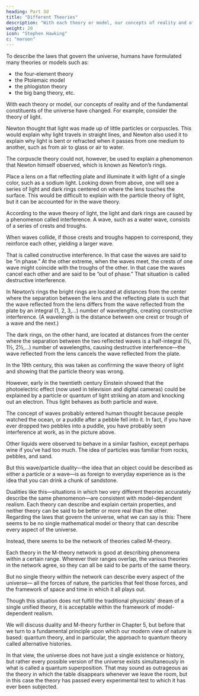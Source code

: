 ```yaml
---
heading: Part 3d
title: "Different Theories"
description: "With each theory or model, our concepts of reality and of the fundamental constituents of the universe have changed. For example, consider the theory of light"
weight: 20
icon: "Stephen Hawking"
c: "maroon"
---
```



To describe the laws that govern the universe, humans have formulated many theories or models such as:
- the four-element theory
- the Ptolemaic model
- the phlogiston theory
- the big bang theory, etc. 

With each theory or model, our concepts of reality and of the fundamental constituents of the universe have changed. For example, consider the theory of light. 

Newton thought that light was made up of little particles or corpuscles. This would explain why light travels in straight lines, and Newton also used it to explain why light is bent or refracted when it passes from one medium to another, such as from air to glass or air to water.

The corpuscle theory could not, however, be used to explain a phenomenon that Newton himself observed, which is known as Newton’s rings. 

Place a lens on a flat reflecting plate and illuminate it with light of a single color, such as a sodium light. Looking down from above, one will see a
series of light and dark rings centered on where the lens touches the surface. This would be
difficult to explain with the particle theory of light, but it can be accounted for in the wave theory.

According to the wave theory of light, the light and dark rings are caused by a phenomenon called
interference. A wave, such as a water wave, consists of a series of crests and troughs. 

When waves collide, if those crests and troughs happen to correspond, they reinforce each other, yielding a
larger wave. 

That is called constructive interference. In that case the waves are said to be “in phase.” At the other extreme, when the waves meet, the crests of one wave might coincide with the troughs of the other. In that case the waves cancel each other and are said to be “out of phase.”
That situation is called destructive interference.


In Newton’s rings the bright rings are located at distances from the center where the separation between the lens and the reflecting plate is such that the wave reflected from the lens differs from the wave reflected from the plate by an integral (1, 2, 3,…) number of wavelengths, creating constructive interference. (A wavelength is the distance between one crest or trough of a wave and the next.) 

The dark rings, on the other hand, are located at distances from the center where the separation between the two reflected waves is a half-integral (½, 1½, 2½,…) number of wavelengths, causing destructive interference—the wave reflected from the lens cancels the wave reflected from the plate.

In the 19th century, this was taken as confirming the wave theory of light and showing that
the particle theory was wrong.

However, early in the twentieth century Einstein showed that the
photoelectric effect (now used in television and digital cameras) could be explained by a particle
or quantum of light striking an atom and knocking out an electron. Thus light behaves as both
particle and wave.

The concept of waves probably entered human thought because people watched the ocean, or a puddle after a pebble fell into it. In fact, if you have ever dropped two pebbles into a puddle, you have probably seen interference at work, as in the picture above. 

Other liquids were observed to behave in a similar fashion, except perhaps wine if you’ve had too much. The idea of particles was familiar from rocks, pebbles, and sand. 

But this wave/particle duality—the idea that an object could be described as either a particle or a wave—is as foreign to everyday experience as is the idea that you can drink a chunk of sandstone.


Dualities like this—situations in which two very different theories accurately describe the same phenomenon—are consistent with model-dependent realism. Each theory can describe and explain certain properties, and neither theory can be said to be better or more real than the other.
Regarding the laws that govern the universe, what we can say is this: There seems to be no single
mathematical model or theory that can describe every aspect of the universe. 

Instead, there seems to be the network of theories called M-theory. 

Each theory in the M-theory network is good at describing phenomena within a certain range. Wherever their ranges overlap, the various theories in the network agree, so they can all be said to be parts of the same theory. 

But no single theory within the network can describe every aspect of the universe—
all the forces of nature, the particles that feel those forces, and the framework of space and time in
which it all plays out.

Though this situation does not fulfill the traditional physicists’ dream of a single unified theory, it is acceptable within the framework of model-dependent realism. 

We will discuss duality and M-theory further in Chapter 5, but before that we turn to a fundamental principle upon which our modern view of nature is based: quantum theory, and in particular, the approach to quantum theory called alternative histories. 

In that view, the universe does not have just a single existence or history, but rather every possible version of the universe exists simultaneously in what is called a quantum superposition. That may sound as outrageous as the theory in which the table disappears whenever we leave the room, but in this case the theory has passed every experimental test to which it has ever been subjected.

